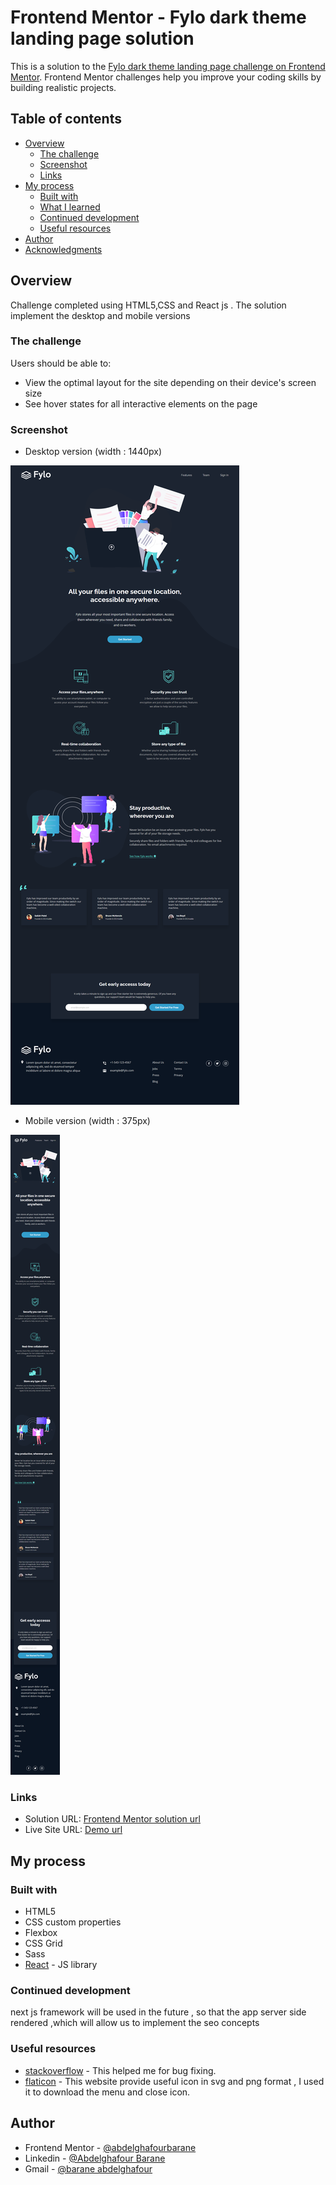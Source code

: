 # Frontend Mentor - Fylo dark theme landing page solution

This is a solution to the [Fylo dark theme landing page challenge on Frontend Mentor](https://www.frontendmentor.io/challenges/fylo-dark-theme-landing-page-5ca5f2d21e82137ec91a50fd). Frontend Mentor challenges help you improve your coding skills by building realistic projects. 

## Table of contents

- [Overview](#overview)
  - [The challenge](#the-challenge)
  - [Screenshot](#screenshot)
  - [Links](#links)
- [My process](#my-process)
  - [Built with](#built-with)
  - [What I learned](#what-i-learned)
  - [Continued development](#continued-development)
  - [Useful resources](#useful-resources)
- [Author](#author)
- [Acknowledgments](#acknowledgments)


## Overview
Challenge completed using HTML5,CSS and React js . The solution implement the desktop and mobile versions 

### The challenge

Users should be able to:

- View the optimal layout for the site depending on their device's screen size
- See hover states for all interactive elements on the page

### Screenshot

* Desktop version (width : 1440px)

![Desktop version](./screenshots/desktop_version.png)

* Mobile version (width : 375px)

![Mobile version](./screenshots/mobile_version.png)


### Links

- Solution URL: [Frontend Mentor solution url](https://www.frontendmentor.io/challenges/fylo-dark-theme-landing-page-5ca5f2d21e82137ec91a50fd/hub/responsive-version-using-html5-css3-and-react-js-FmWLvmTLj)
- Live Site URL: [Demo url](https://baranefylodark.netlify.app/)

## My process

### Built with

- HTML5 
- CSS custom properties
- Flexbox
- CSS Grid
- Sass
- [React](https://reactjs.org/) - JS library


### Continued development

next js framework will be used in the future , so that the app server side rendered ,which will allow us to implement the seo concepts 

### Useful resources

- [stackoverflow](https://www.stackoverflow.com) - This helped me for bug fixing. 
- [flaticon](https://www.flaticon.com) - This website provide useful icon in svg and png format , I used it to download the menu and close icon.


## Author

- Frontend Mentor - [@abdelghafourbarane](https://www.frontendmentor.io/profile/abdelghafourbarane)
- Linkedin - [@Abdelghafour Barane](https://www.linkedin.com/in/abdelghafour-barane-54a443148/)
- Gmail - [@barane abdelghafour](baraneabdelghafour@gmail.com)

